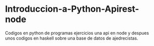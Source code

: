 # Introduccion-a-Python-Apirest-node
Codigos  en python de programas  ejercicios una api en node y despues unos codigos en haskell sobre una base de datos de ajedrecistas.
